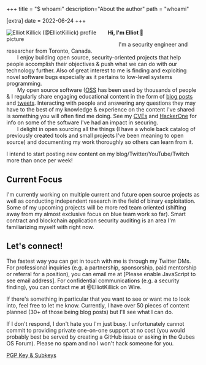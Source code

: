 +++
title = "$ whoami"
description="About the author"
path = "whoami"

[extra]
date = 2022-06-24
+++

<div style="float: left; width: 50%; margin-right: 2.5%">
  <img style="border-radius: 1.5%" alt="Elliot Killick (@ElliotKillick) profile picture" title="Me IRL" src="/avatar-full.jpg">
</div>

<strong style="white-space: pre-wrap">Hi, I'm Elliot  👋</strong>

&ensp;&ensp;&ensp;&ensp;I'm a security engineer and researcher from Toronto, Canada.<br />
&ensp;&ensp;&ensp;&ensp;I enjoy building open source, security-oriented projects that help people accomplish their objectives & push what we can do with our technology further. Also of great interest to me is finding and exploiting novel software bugs especially as it pertains to low-level systems programming.<br />
&ensp;&ensp;&ensp;&ensp;My open source software (<a href="https://github.com/ElliotKillick)" target="_blank">OSS</a> has been used by thousands of people & I regularly share engaging educational content in the form of [blog posts](/) and <a href="https://twitter.com/ElliotKillick" target="_blank">tweets</a>. Interacting with people and answering any questions they may have to the best of my knowledge & experience on the content I've shared is something you will often find me doing. See my [CVEs](/cves) and <a href="https://hackerone.com/ElliotKillick" target="_blank">HackerOne</a> for info on some of the software I've had an impact in securing.<br />
&ensp;&ensp;&ensp;&ensp;I delight in open sourcing all the things (I have a whole back catalog of previously created tools and small projects I've been meaning to open source) and documenting my work thoroughly so others can learn from it.<br />

I intend to start posting new content on my blog/Twitter/YouTube/Twitch more than once per week!

## Current Focus

I'm currently working on multiple current and future open source projects as well as conducting independent research in the field of binary exploitation. Some of my upcoming projects will be more red team oriented (shifting away from my almost exclusive focus on blue team work so far). Smart contract and blockchain application security auditing is an area I'm familiarizing myself with right now.

## Let's connect!

<!-- *** WARNING: Advanced anti-spam technology *** -->
<style>
  .secret span { display: none; }
  .no-i { font-style: normal; }
</style>
<script defer src="/assets/js/anti-spam.js"></script>

<!-- Hopefully having the word "at" before and a "." after my email address confuses the spam bots too -->
The fastest way you can get in touch with me is through my Twitter DMs. For professional inquiries (e.g. a partnership, sponsorship, paid mentorship or referral for a position), you can email me at <span class="top-secret"></span><noscript>[Please enable JavaScript to see email address]</noscript>. For confidential communications (e.g. a security finding), you can contact me at @ElliotKillick on Wire.

If there's something in particular that you want to see or want me to look into, feel free to let me know. Currently, I have over 50 pieces of content planned (30+ of those being blog posts) but I'll see what I can do.

If I don't respond, I don't hate you I'm just busy. I unfortunately cannot commit to providing private one-on-one support at no cost (you would probably best be served by creating a GitHub issue or asking in the Qubes OS Forum). Please no spam and no I won't hack someone for you.

[PGP Key & Subkeys](/pgp)

